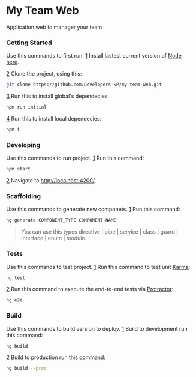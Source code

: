 # My Team Web
Application web to manager your team

### Getting Started 
Use this commands to first run.
[1](#getting-started-1) Install lastest current version of [Node here](https://nodejs.org/en/download/current/).

[2](#getting-started-2) Clone the project, using this:
```bash
git clone https://github.com/Developers-SP/my-team-web.git
```
[3](#getting-started-3) Run this to install global's dependecies:
```bash
npm run initial
```
[4](#getting-started-4) Run this to install local dependecies:
```bash
npm i
```

### Developing
Use this commands to run project.
[1](#developing-1)
Run this command:
```bash
npm start
```
[2](#developing-2)
Navigate to [http://localhost:4200/](http://localhost:4200/).


### Scaffolding
Use this commands to generate new componets.
[1](#scaffolding-1)
Run this command:
```bash
ng generate COMPONENT_TYPE COMPONENT-NAME
```
> You can use this types directive | pipe | service | class | guard | interface | enum | module.


### Tests
Use this commands to test project.
[1](#tests-1)
Run this command to test unit [Karma](https://karma-runner.github.io):
```bash
ng test
```
[2](#tests-2)
Run this command to execute the end-to-end tests via [Protractor](http://www.protractortest.org/):
```bash
ng e2e
```

### Build
Use this commands to build version to deploy.
[1](#build-1)
Build to development run this command:
```bash
ng build
```
[2](#build-2)
Build to production run this command:
```bash
ng build --prod
```
